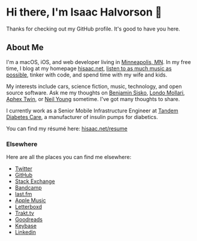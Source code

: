 # Hi there, I'm Isaac Halvorson 👋

Thanks for checking out my GitHub profile. It's good to have you here.

## About Me

I'm a macOS, iOS, and web developer living in [Minneapolis, MN](https://en.wikipedia.org/wiki/Minneapolis). In my free time, I blog at my homepage [hisaac.net](https://hisaac.net), [listen to as much music as possible](https://www.last.fm/user/hisaac), tinker with code, and spend time with my wife and kids.

My interests include cars, science fiction, music, technology, and open source software. Ask me my thoughts on [Benjamin Sisko](http://memory-alpha.wikia.com/wiki/Benjamin_Sisko), [Londo Mollari](http://babylon5.wikia.com/wiki/Londo_Mollari), [Aphex Twin](https://song.link/album/s/6oRuinkJdTge4hpTuClEF8), or [Neil Young](https://song.link/album/s/3w5Hok05AFjCLy269xXM7e) sometime. I've got many thoughts to share.

I currently work as a Senior Mobile Infrastructure Engineer at [Tandem Diabetes Care](https://www.tandemdiabetes.com), a manufacturer of insulin pumps for diabetics.

You can find my résumé here: [hisaac.net/resume](https://hisaac.net/resume/)

### Elsewhere

Here are all the places you can find me elsewhere:

- [Twitter](http://twitter.com/hisaac)
- [GitHub](http://github.com/hisaac)
- [Stack Exchange](http://stackexchange.com/users/5023139/hisaac)
- [Bandcamp](https://bandcamp.com/hisaac)
- [last.fm](http://www.last.fm/user/hisaac)
- [Apple Music](https://music.apple.com/profile/hisaac)
- [Letterboxd](https://letterboxd.com/hisaac/)
- [Trakt.tv](https://trakt.tv/users/hisaac)
- [Goodreads](https://www.goodreads.com/user/show/32098770-isaac)
- [Keybase](https://keybase.io/hisaac)
- [Linkedin](https://www.linkedin.com/in/isaachalvorson)
